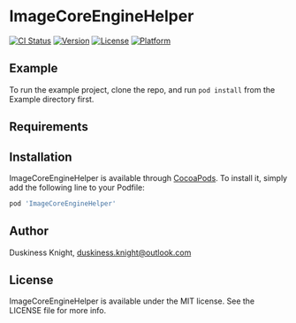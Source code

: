 # ImageCoreEngineHelper

[![CI Status](https://img.shields.io/travis/DuskinessKnight/ImageCoreEngineHelper.svg?style=flat)](https://travis-ci.org/DuskinessKnight/ImageCoreEngineHelper)
[![Version](https://img.shields.io/cocoapods/v/ImageCoreEngineHelper.svg?style=flat)](https://cocoapods.org/pods/ImageCoreEngineHelper)
[![License](https://img.shields.io/cocoapods/l/ImageCoreEngineHelper.svg?style=flat)](https://cocoapods.org/pods/ImageCoreEngineHelper)
[![Platform](https://img.shields.io/cocoapods/p/ImageCoreEngineHelper.svg?style=flat)](https://cocoapods.org/pods/ImageCoreEngineHelper)

## Example

To run the example project, clone the repo, and run `pod install` from the Example directory first.

## Requirements

## Installation

ImageCoreEngineHelper is available through [CocoaPods](https://cocoapods.org). To install
it, simply add the following line to your Podfile:

```ruby
pod 'ImageCoreEngineHelper'
```

## Author

Duskiness Knight, duskiness.knight@outlook.com

## License

ImageCoreEngineHelper is available under the MIT license. See the LICENSE file for more info.
